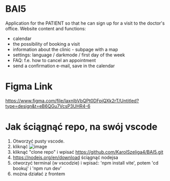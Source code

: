 # BAI5

Application for the PATIENT so that he can sign up for a visit to the doctor's office.
Website content and functions:
- calendar
- the possibility of booking a visit
- information about the clinic - subpage with a map
- settings: language / darkmode / first day of the week
- FAQ: f.e. how to cancel an appointment
- send a confirmation e-mail, save in the calendar


# Figma Link

https://www.figma.com/file/laxnlbVbQPt0DFpjQXk2rT/Untitled?type=design&t=eB6QGu7VcsP3UHR4-6



# Jak ściągnąć repo, na swój vscode

1. Otworzyć pusty vscode.
2. kliknąć ![image](https://github.com/KarolSzeliga4/BAI5/assets/63848317/8a11f3bc-6f2d-476f-aa53-92a519d26aae)
3. kliknąć "clone repo" i wpisać https://github.com/KarolSzeliga4/BAI5.git
4. https://nodejs.org/en/download ściągnąć nodejsa
5. otworzyć terminal (w vscodzie) i wpisać: 'npm install vite', potem 'cd bookuj' i 'npm run dev'
6. można działać z frontem

